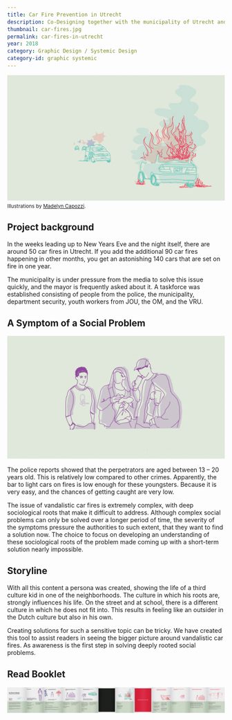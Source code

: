```yaml
---
title: Car Fire Prevention in Utrecht
description: Co-Designing together with the municipality of Utrecht and JOU Youth work for the prevention of car fires in Utrecht.
thumbnail: car-fires.jpg
permalink: car-fires-in-utrecht
year: 2018
category: Graphic Design / Systemic Design
category-id: graphic systemic
---
```


![Caar Fire illustration](/img/portfolio/car-fire.jpg) <small>Illustrations by <a href="http://madelyncapozzi.com/">Madelyn Capozzi</a>.</small>

## Project background

In the weeks leading up to New Years Eve and the
night itself, there are around 50 car fires in Utrecht. If
you add the additional 90 car fires happening in
other months, you get an astonishing 140 cars that are set on fire in one year.

The municipality is under pressure from the media
to solve this issue quickly, and the mayor is frequently
asked about it. A taskforce was established
consisting of people from the police, the municipality,
department security, youth workers from
JOU, the OM, and the VRU.

## A Symptom of a Social Problem

![Caar Fire illustration](/img/portfolio/car-fire-2.jpg)

The police reports showed that the perpetrators are aged between 13 – 20 years old. This is relatively low compared to other crimes. Apparently, the bar to light cars on fires is low enough for these youngsters. Because it is very easy, and the chances of getting caught are very low.

The issue of vandalistic car fires is extremely complex, with deep sociological roots that make it difficult to address. Although complex social problems can only be solved over a longer period of time, the severity of the symptoms pressure the authorities to such extent, that they want to find a solution now. The choice to focus on developing an understanding of these sociological roots of the problem made coming up with a short-term solution nearly impossible.

## Storyline

With all this content a persona was created, showing the life of a third culture kid in one of the neighborhoods. The culture in which his roots are, strongly influences his life. On the street and at school, there is a different culture in which he does not fit into. This results in feeling like an outsider in the Dutch culture but also in his own.

Creating solutions for such a sensitive topic can be tricky. We have created this tool to assist readers in seeing the bigger picture around vandalistic car fires. As awareness is the first step in solving deeply rooted social problems.

## Read Booklet

<div class="scrolling-image dragscroll">
<img alt="Storyline booklet"  src="/img/portfolio/omar-booklet.jpg">
</div>
